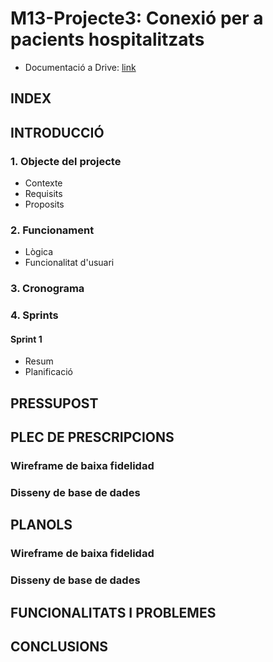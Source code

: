 # M13-Projecte3: Conexió per a pacients hospitalitzats
* Documentació a Drive: [link](https://docs.google.com/document/d/1hd3Bz6my4IguYU_wsb3-hs2zADAu9lpZiahUEwz3Nck/edit?usp=sharing)
  
## INDEX

## INTRODUCCIÓ
### 1. Objecte del projecte
- Contexte
- Requisits
- Proposits
### 2. Funcionament
- Lògica
- Funcionalitat d'usuari
### 3. Cronograma

### 4. Sprints
#### Sprint 1
- Resum
- Planificació



## PRESSUPOST

## PLEC DE PRESCRIPCIONS
### Wireframe de baixa fidelidad
### Disseny de base de dades

## PLANOLS
### Wireframe de baixa fidelidad
### Disseny de base de dades

## FUNCIONALITATS I PROBLEMES

## CONCLUSIONS
